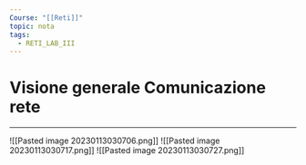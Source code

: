 ```yaml
---
Course: "[[Reti]]"
topic: nota
tags:
  - RETI_LAB_III
---
```

# Visione generale Comunicazione rete
---


![[Pasted image 20230113030706.png]]
![[Pasted image 20230113030717.png]]
![[Pasted image 20230113030727.png]]
> 

